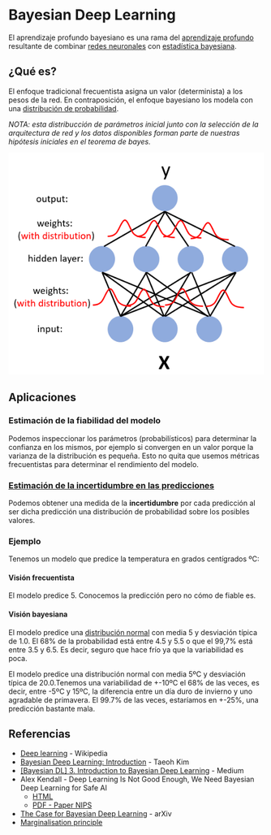 # Bayesian Deep Learning

El aprendizaje profundo bayesiano es una rama del [aprendizaje profundo](https://es.wikipedia.org/wiki/Aprendizaje_profundo) resultante de combinar [redes neuronales](https://es.wikipedia.org/wiki/Red_neuronal_artificial) con [estadística bayesiana](https://es.wikipedia.org/wiki/Estad%C3%ADstica_bayesiana).


## ¿Qué es?

El enfoque tradicional frecuentista asigna un valor (determinista) a los pesos de la red. En contraposición, el enfoque bayesiano los modela con una [distribución de probabilidad](https://es.wikipedia.org/wiki/Distribuci%C3%B3n_de_probabilidad).

_NOTA: esta distribucción de parámetros inicial junto con la selección de la arquitectura de red y los datos disponibles forman parte de nuestras hipótesis iniciales en el teorema de bayes._

![](img/bdl.png)


## Aplicaciones

### Estimación de la fiabilidad del modelo
Podemos inspeccionar los parámetros (probabilísticos) para determinar la confianza en los mismos, por ejemplo si convergen en un valor porque la varianza de la distribución es pequeña. Esto no quita que usemos métricas frecuentistas para determinar el rendimiento del modelo.


### [Estimación de la incertidumbre en las predicciones](uncertainty_estimation/README.md)
Podemos obtener una medida de la **incertidumbre** por cada predicción al ser dicha predicción una distribución de probabilidad sobre los posibles valores.

### Ejemplo
Tenemos un modelo que predice la temperatura en grados centígrados ºC:

#### Visión frecuentista
El modelo predice 5. Conocemos la predicción pero no cómo de fiable es.

#### Visión bayesiana
El modelo predice una [distribución normal](https://es.wikipedia.org/wiki/Distribuci%C3%B3n_normal) con media 5 y desviación típica de 1.0. El 68% de la probabilidad está entre 4.5 y 5.5 o que el 99,7% está entre 3.5 y 6.5. Es decir, seguro que hace frío ya que la variabilidad es poca.

El modelo predice una distribución normal con media 5ºC y desviación típica de 20.0.Tenemos una variabilidad de +-10ºC el 68% de las veces, es decir, entre -5ºC y 15ºC, la diferencia entre un día duro de invierno y uno agradable de primavera. El 99.7% de las veces, estaríamos en +-25%, una predicción bastante mala.


## Referencias
* [Deep learning](https://en.wikipedia.org/wiki/Deep_learning) - Wikipedia
* [Bayesian Deep Learning: Introduction](https://taeoh-kim.github.io/blog/bayesian1/) - Taeoh Kim
* [[Bayesian DL] 3. Introduction to Bayesian Deep Learning](https://medium.com/jun-devpblog/bayesian-dl-3-introduction-to-bayesian-deep-learning-af877845dde1) - Medium
* Alex Kendall - Deep Learning Is Not Good Enough, We Need Bayesian Deep Learning for Safe AI
  * [HTML](https://alexgkendall.com/computer_vision/bayesian_deep_learning_for_safe_ai/)
  * [PDF - Paper NIPS](https://papers.nips.cc/paper/7141-what-uncertainties-do-we-need-in-bayesian-deep-learning-for-computer-vision.pdf)
* [The Case for Bayesian Deep Learning](https://arxiv.org/abs/2001.10995) - arXiv
* [Marginalisation principle](http://users.ics.aalto.fi/harri/thesis/valpola_thesis/node16.html)

